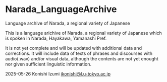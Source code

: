 # Narada_LanguageArchive
Language archive of Narada, a regional variety of Japanese

This is a language arichive of Narada, a regional variety of Japanese which is spoken in Narada, Hayakawa, Yamanashi Pref.

It is not yet complete and will be updated with additional data and corrections.
It will include data of texts of phrases and discourses with audio(.wav) and/or visual data, although the contents are not yet enought nor given sufficient linguistic information.


2025-05-26
Konishi Izumi
ikonishi@l.u-tokyo.ac.jp
